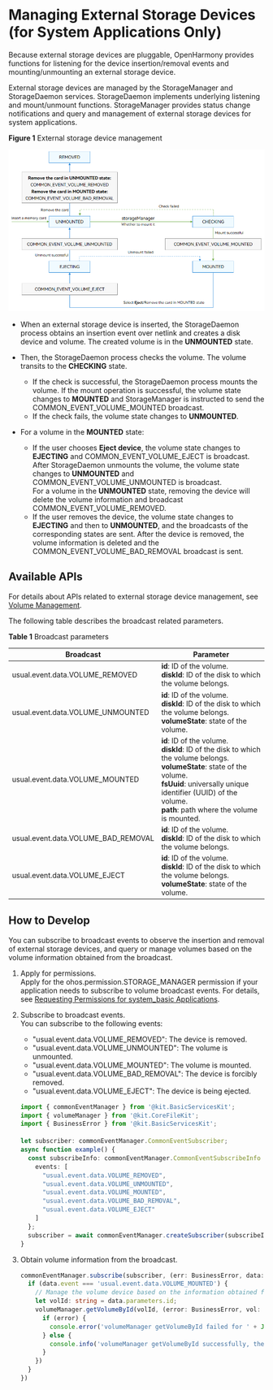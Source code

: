 # Managing External Storage Devices (for System Applications Only)

Because external storage devices are pluggable, OpenHarmony provides functions for listening for the device insertion/removal events and mounting/unmounting an external storage device.

External storage devices are managed by the StorageManager and StorageDaemon services. StorageDaemon implements underlying listening and mount/unmount functions. StorageManager provides status change notifications and query and management of external storage devices for system applications.

**Figure 1** External storage device management 

![External storage device management](figures/external-storage-device-management.png)

- When an external storage device is inserted, the StorageDaemon process obtains an insertion event over netlink and creates a disk device and volume. The created volume is in the **UNMOUNTED** state.

- Then, the StorageDaemon process checks the volume. The volume transits to the **CHECKING** state.
  - If the check is successful, the StorageDaemon process mounts the volume. If the mount operation is successful, the volume state changes to **MOUNTED** and StorageManager is instructed to send the COMMON_EVENT_VOLUME_MOUNTED broadcast.
  - If the check fails, the volume state changes to **UNMOUNTED**.

- For a volume in the **MOUNTED** state:
  - If the user chooses **Eject device**, the volume state changes to **EJECTING** and COMMON_EVENT_VOLUME_EJECT is broadcast. After StorageDaemon unmounts the volume, the volume state changes to **UNMOUNTED** and COMMON_EVENT_VOLUME_UNMOUNTED is broadcast.
    <br>For a volume in the **UNMOUNTED** state, removing the device will delete the volume information and broadcast COMMON_EVENT_VOLUME_REMOVED.
  - If the user removes the device, the volume state changes to **EJECTING** and then to **UNMOUNTED**, and the broadcasts of the corresponding states are sent. After the device is removed, the volume information is deleted and the COMMON_EVENT_VOLUME_BAD_REMOVAL broadcast is sent.

## Available APIs

For details about APIs related to external storage device management, see [Volume Management](../reference/apis-core-file-kit/js-apis-file-volumemanager-sys.md).

The following table describes the broadcast related parameters.

**Table 1** Broadcast parameters

| Broadcast| Parameter| 
| -------- | -------- |
| usual.event.data.VOLUME_REMOVED | **id**: ID of the volume.<br>**diskId**: ID of the disk to which the volume belongs.| 
| usual.event.data.VOLUME_UNMOUNTED | **id**: ID of the volume.<br>**diskId**: ID of the disk to which the volume belongs.<br>**volumeState**: state of the volume.| 
| usual.event.data.VOLUME_MOUNTED | **id**: ID of the volume.<br>**diskId**: ID of the disk to which the volume belongs.<br>**volumeState**: state of the volume.<br>**fsUuid**: universally unique identifier (UUID) of the volume.<br>**path**: path where the volume is mounted.| 
| usual.event.data.VOLUME_BAD_REMOVAL | **id**: ID of the volume.<br>**diskId**: ID of the disk to which the volume belongs.| 
| usual.event.data.VOLUME_EJECT | **id**: ID of the volume.<br>**diskId**: ID of the disk to which the volume belongs.<br>**volumeState**: state of the volume.| 

## How to Develop

You can subscribe to broadcast events to observe the insertion and removal of external storage devices, and query or manage volumes based on the volume information obtained from the broadcast.

1. Apply for permissions.<br>
   Apply for the ohos.permission.STORAGE_MANAGER permission if your application needs to subscribe to volume broadcast events. For details, see [Requesting Permissions for system_basic Applications](../security/AccessToken/determine-application-mode.md#requesting-permissions-for-system_basic-applications).

2. Subscribe to broadcast events.<br>
   You can subscribe to the following events:

   - "usual.event.data.VOLUME_REMOVED": The device is removed.
   - "usual.event.data.VOLUME_UNMOUNTED": The volume is unmounted.
   - "usual.event.data.VOLUME_MOUNTED": The volume is mounted.
   - "usual.event.data.VOLUME_BAD_REMOVAL": The device is forcibly removed.
   - "usual.event.data.VOLUME_EJECT": The device is being ejected.

   ```ts
   import { commonEventManager } from '@kit.BasicServicesKit';
   import { volumeManager } from '@kit.CoreFileKit';
   import { BusinessError } from '@kit.BasicServicesKit';

   let subscriber: commonEventManager.CommonEventSubscriber;
   async function example() {
     const subscribeInfo: commonEventManager.CommonEventSubscribeInfo = {
       events: [
         "usual.event.data.VOLUME_REMOVED",
         "usual.event.data.VOLUME_UNMOUNTED",
         "usual.event.data.VOLUME_MOUNTED",
         "usual.event.data.VOLUME_BAD_REMOVAL",
         "usual.event.data.VOLUME_EJECT"
       ]
     };
     subscriber = await commonEventManager.createSubscriber(subscribeInfo);
   }
   ```

3. Obtain volume information from the broadcast.

   ```ts
   commonEventManager.subscribe(subscriber, (err: BusinessError, data: commonEventManager.CommonEventData) => {
     if (data.event === 'usual.event.data.VOLUME_MOUNTED') {
       // Manage the volume device based on the information obtained from the broadcast.
       let volId: string = data.parameters.id;
       volumeManager.getVolumeById(volId, (error: BusinessError, vol: volumeManager.Volume) => {
         if (error) {
           console.error('volumeManager getVolumeById failed for ' + JSON.stringify(error));
         } else {
           console.info('volumeManager getVolumeById successfully, the volume state is ' + vol.state);
         }
       })
     }
   })
   ```
